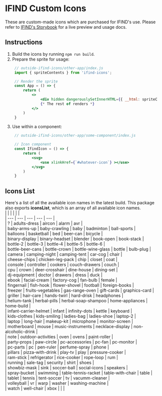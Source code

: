 # IFIND Custom Icons

These are custom-made icons which are purchased for IFIND's use. Please refer to [IFIND's Storybook](https://www.ifindilu.com/storybook/?path=/story/00-styleguide-ifind-icons--ifind-icons) for a live preview and usage docs.

## Instructions
1. Build the icons by running `npm run build`.
2. Prepare the sprite for usage:
   ```jsx
    // outside-ifind-icons/other-app/index.js
    import { spriteContents } from 'ifind-icons';

    // Render the sprite
    const App = () => {
        return (
            <>
                <div hidden dangerouslySetInnerHTML={{ __html: spriteContents }}></div>
                {* The rest of renders *}
            </>
        )
    }
   ```
3. Use within a component:
   ```jsx
    // outside-ifind-icons/other-app/some-component/index.js

    // Icon component
    const IfindIcon = () => {
        return (
            <svg>
                <use xlinkHref={`#whatever-icon`} ></use>
            </svg>
        )
    }
   ```

## Icons List
Here's a list of all the available icon names in the latest build. This package also exports **iconsList**, which is an array of all available icon names.  
|  |  |  |  |  |  
| --- | --- | --- | --- | --- |  
| ? | adults-dress | aircon | alarm | avr |  
| baby-arms-up | baby-crawling | baby | badminton | ball-sports |  
| balloons | basketball | bed | beer-can | bicycle |  
| binary-display | binary-headset | blender | book-open | book-stack |  
| bottle-2 | bottle-3 | bottle-4 | bottle-5 | bottle-6 |  
| bottle-beer-cans | bottle-crown | bottle-wine-glass | bottle | bulb-plug |  
| camera | camping-night | camping-tent | car-cog | chair |  
| cheese-chips | chicken-leg-pack | chip | closet | coat |  
| console | controller | cookers | couch-drawers | couch |  
| cpu | crown | deer-crosshair | dine-house | dining-set |  
| dj-equipment | doctor | drawers | dress | duck |  
| ebook | facial-cream | factory-cog | fan-bulb | female |  
| fingernail | fish-hook | flower-shovel | football | foreign-books |  
| freezer | fruits-vegetables | gas-range-oven | gift-cards | graphics-card |  
| griller | hair-care | hands-twirl | hard-drisk | headphones |  
| helium-tank | herbal-pills | herbal-soap-shampoo | home-appliances | home-build |  
| infant-carrier-helmet | infant | infinity-dots | kettle | keyboard |  
| kids-clothes | kids-smiling | ladies-bag | ladies-shoe | laptop-2 |  
| laptop | long-hair | makeup-kit | microphone | monitor-screen |  
| motherboard | mouse | music-instruments | necklace-display | non-alcoholic-drink |  
| note | outdoor-activities | oven | ovens | paint-roller |  
| party-props | paw-circle | pc-accessories | pc-fan | pc-monitor |  
| pc-parts | pc | pen-ruler | perfume-spray | phone |  
| pillars | pizza-with-drink | play-tv | play | pressure-cooker |  
| ram-stick | refrigerator | rice-cooker | rope-loop | rum |  
| running | sale-tag | security | shirt | shoes |  
| showbiz-mask | sink | soccer-ball | social-icons | speakers |  
| spray-bucket | swimming | table-tennis-racket | table-with-chair | table |  
| tablet | tennis | tent-soccer | tv | vacumm-cleaner |  
| volleyball | vr | warp | washer | washing-machine |  
| watch | well-chair | xbox |  |  |